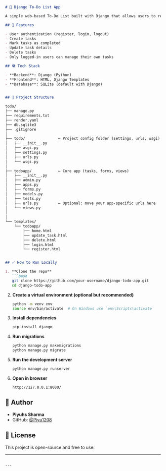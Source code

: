 
```markdown
# 📝 Django To-Do List App

A simple web-based To-Do List built with Django that allows users to register, log in, and manage their personal tasks. Each user can create, update, and delete their own tasks after logging in.

## 🚀 Features

- User authentication (register, login, logout)
- Create tasks
- Mark tasks as completed
- Update task details
- Delete tasks
- Only logged-in users can manage their own tasks

## 🛠️ Tech Stack

- **Backend**: Django (Python)
- **Frontend**: HTML, Django Templates
- **Database**: SQLite (default with Django)


## 📂 Project Structure

todo/
├── manage.py
├── requirements.txt
├── render.yaml
├── db.sqlite3
├── .gitignore
│
├── todo/               ← Project config folder (settings, urls, wsgi)
│   ├── __init__.py
│   ├── asgi.py
│   ├── settings.py
│   ├── urls.py
│   └── wsgi.py
│
├── todoapp/            ← Core app (tasks, forms, views)
│   ├── __init__.py
│   ├── admin.py
│   ├── apps.py
│   ├── forms.py
│   ├── models.py
│   ├── tests.py
│   ├── urls.py         ← Optional: move your app-specific urls here
│   └── views.py
│
│
└── templates/
    └── todoapp/
        ├── home.html
        ├── update_task.html
        ├── delete.html
        ├── login.html
        └── register.html


## ✅ How to Run Locally

1. **Clone the repo**
   ```bash
   git clone https://github.com/your-username/django-todo-app.git
   cd django-todo-app
   ```

2. **Create a virtual environment (optional but recommended)**
   ```bash
   python -m venv env
   source env/bin/activate  # On Windows use `env\Scripts\activate`
   ```

3. **Install dependencies**
   ```bash
   pip install django
   ```

4. **Run migrations**
   ```bash
   python manage.py makemigrations
   python manage.py migrate
   ```

5. **Run the development server**
   ```bash
   python manage.py runserver
   ```

6. **Open in browser**
   ```
   http://127.0.0.1:8000/
   ```

## 👤 Author

- **Piyuhs Sharma**
- GitHub: [@Piyu1208](https://github.com/Piyu1208)

## 📄 License

This project is open-source and free to use.

---

```

---
